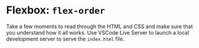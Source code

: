 # Flexbox: `flex-order`

Take a few moments to read through the HTML and CSS and make sure that you understand how it all works. Use VSCode Live Server to launch a local development server to serve the `index.html` file.
